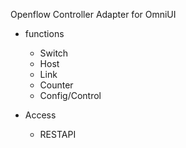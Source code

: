 Openflow Controller Adapter for OmniUI

- functions
	* Switch 
	* Host 
	* Link
	* Counter
	* Config/Control 

- Access
	* RESTAPI
